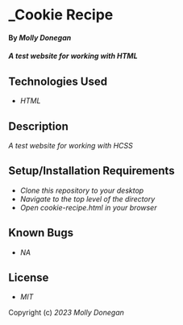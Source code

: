 # _Cookie Recipe

#### By _**Molly Donegan**_

#### _A test website for working with HTML_

## Technologies Used

* _HTML_

## Description

_A test website for working with HCSS_

## Setup/Installation Requirements

* _Clone this repository to your desktop_
* _Navigate to the top level of the directory_
* _Open cookie-recipe.html in your browser_

## Known Bugs

* _NA_

## License

* _MIT_

Copyright (c) _2023_ _Molly Donegan_
